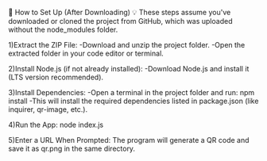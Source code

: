 🔧 How to Set Up (After Downloading)
💡 These steps assume you've downloaded or cloned the project from GitHub, which was uploaded without the node_modules folder.

1)Extract the ZIP File:
-Download and unzip the project folder.
-Open the extracted folder in your code editor or terminal.

2)Install Node.js (if not already installed):
-Download Node.js and install it (LTS version recommended).

3)Install Dependencies:
-Open a terminal in the project folder and run: npm install
-This will install the required dependencies listed in package.json (like inquirer, qr-image, etc.).

4)Run the App: node index.js

5)Enter a URL When Prompted:
The program will generate a QR code and save it as qr.png in the same directory.

